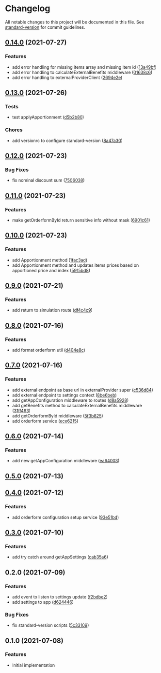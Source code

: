 # Changelog

All notable changes to this project will be documented in this file. See [standard-version](https://github.com/conventional-changelog/standard-version) for commit guidelines.

## [0.14.0](https://github.com/vtex/external-promotion-provider-middleware/compare/v0.13.0...v0.14.0) (2021-07-27)


### Features

* add error handling for missing items array and missing item id ([13a49bf](https://github.com/vtex/external-promotion-provider-middleware/commit/13a49bf590281b13d5dc0af362fc8969eee2bed6))
* add error handling to calculateExternalBenefits middleware ([01638c6](https://github.com/vtex/external-promotion-provider-middleware/commit/01638c6399fdb8afe5656ec9f8020313915718d6))
* add error handling to externalProviderClient ([2694e2e](https://github.com/vtex/external-promotion-provider-middleware/commit/2694e2e9c3c4cc1b4d12bb7251b840a938e7efdb))

## [0.13.0](https://github.com/vtex/external-promotion-provider-middleware/compare/v0.12.0...v0.13.0) (2021-07-26)


### Tests

* test applyApportionment ([d5b2b80](https://github.com/vtex/external-promotion-provider-middleware/commit/d5b2b80e6d3ad1121283cefbb743d614578ad007))


### Chores

* add versionrc to configure standard-version ([8a47a30](https://github.com/vtex/external-promotion-provider-middleware/commit/8a47a30f0d13fc958681d3d9b1bedc0eeb8955dd))

## [0.12.0](https://github.com/vtex/external-promotion-provider-middleware/compare/v0.11.0...v0.12.0) (2021-07-23)


### Bug Fixes

* fix nominal discount sum ([7506038](https://github.com/vtex/external-promotion-provider-middleware/commit/75060385e070e0a9491d39507102368ed36ba7cc))

## [0.11.0](https://github.com/vtex/external-promotion-provider-middleware/compare/v0.10.0...v0.11.0) (2021-07-23)


### Features

* make getOrderformById return sensitive info without mask ([6901c61](https://github.com/vtex/external-promotion-provider-middleware/commit/6901c616dbf2aab5fc54beb90d092f1de85f0902))

## [0.10.0](https://github.com/vtex/external-promotion-provider-middleware/compare/v0.9.0...v0.10.0) (2021-07-23)


### Features

* add Apportionment method ([1fac3ad](https://github.com/vtex/external-promotion-provider-middleware/commit/1fac3ad17aa75e836bf7c10b5157828eb2d2779d))
* add Apportionment method and updates items prices based on apportioned price and index ([5915bd8](https://github.com/vtex/external-promotion-provider-middleware/commit/5915bd8efd711f571bbae461aa38e4347652f358))

## [0.9.0](https://github.com/vtex/external-promotion-provider-middleware/compare/v0.8.0...v0.9.0) (2021-07-21)


### Features

* add return to simulation route ([df4c4c9](https://github.com/vtex/external-promotion-provider-middleware/commit/df4c4c92795b27f6bc247fe12a679271b7fb0c75))

## [0.8.0](https://github.com/vtex/external-promotion-provider-middleware/compare/v0.7.0...v0.8.0) (2021-07-16)


### Features

* add format orderform util ([d404e8c](https://github.com/vtex/external-promotion-provider-middleware/commit/d404e8c77ed3eaf90cfe36162039684c308e5bae))

## [0.7.0](https://github.com/vtex/external-promotion-provider-middleware/compare/v0.6.0...v0.7.0) (2021-07-16)


### Features

* add external endpoint as base url in externalProvider super ([c536d84](https://github.com/vtex/external-promotion-provider-middleware/commit/c536d84893d39894c2daa4298fb934d2f987a310))
* add external endpoint to settings context ([8be6beb](https://github.com/vtex/external-promotion-provider-middleware/commit/8be6bebca773f5292d327a45f8a08d099a060958))
* add getAppConfiguration middleware to routes ([d8a5928](https://github.com/vtex/external-promotion-provider-middleware/commit/d8a5928a28561dd3adfb3658c24d8e79a0de575c))
* add getBenefits method to calculateExternalBenefits middleware ([31ff463](https://github.com/vtex/external-promotion-provider-middleware/commit/31ff463e2f70c2f1ed7e9e70e3e3e3645f9fc805))
* add getOrderformById middleware ([5f3b825](https://github.com/vtex/external-promotion-provider-middleware/commit/5f3b825ddd7cfec2a7c1d98985ad7861565b874d))
* add orderform service ([ece6215](https://github.com/vtex/external-promotion-provider-middleware/commit/ece62158abfeea1c4fc3d929966d20ef564c91ea))

## [0.6.0](https://github.com/vtex/external-promotion-provider-middleware/compare/v0.5.0...v0.6.0) (2021-07-14)


### Features

* add new getAppConfiguration middleware ([ea64003](https://github.com/vtex/external-promotion-provider-middleware/commit/ea6400394fd6628f13d355835a4c331aabb73f23))

## [0.5.0](https://github.com/vtex/external-promotion-provider-middleware/compare/v0.4.0...v0.5.0) (2021-07-13)

## [0.4.0](https://github.com/vtex/external-promotion-provider-middleware/compare/v0.3.0...v0.4.0) (2021-07-12)


### Features

* add orderform configuration setup service ([93e51bd](https://github.com/vtex/external-promotion-provider-middleware/commit/93e51bd7b9c0efa5331d749b0e1333cb94259501))

## [0.3.0](https://github.com/vtex/external-promotion-provider-middleware/compare/v0.2.0...v0.3.0) (2021-07-10)


### Features

* add try catch around getAppSettings ([cab35a6](https://github.com/vtex/external-promotion-provider-middleware/commit/cab35a6b0420ac7b3984fbab7555012e3d9d8915))

## 0.2.0 (2021-07-09)


### Features

* add event to listen to settings update ([f2bdbe2](https://github.com/vtex/external-promotion-provider-middleware/commit/f2bdbe22cabd84e2084df36fe6b74459f5e8808a))
* add settings to app ([d624446](https://github.com/vtex/external-promotion-provider-middleware/commit/d624446d0bf02f09e96f764f520a240f3cf2195b))


### Bug Fixes

* fix standard-version scripts ([5c33109](https://github.com/vtex/external-promotion-provider-middleware/commit/5c3310947d3cfc84f0333cd7f9ab428c29331f71))

## 0.1.0 (2021-07-08)


### Features

* Initial implementation
